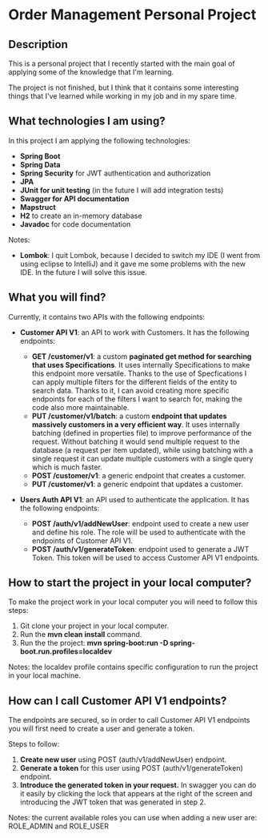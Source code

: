 # Order Management Personal Project
## Description
This is a personal project that I recently started with the main goal of applying some of the knowledge that I'm learning.

The project is not finished, but I think that it contains some interesting things that I've learned while working in my job and in my spare time.

## What technologies I am using?

In this project I am applying the following technologies:
- **Spring Boot** 
- **Spring Data**
- **Spring Security** for JWT authentication and authorization
- **JPA**
- **JUnit for unit testing** (in the future I will add integration tests)
- **Swagger for API documentation**
- **Mapstruct**
- **H2** to create an in-memory database
- **Javadoc** for code documentation

Notes:
- **Lombok**: I quit Lombok, because I decided to switch my IDE (I went from using eclipse to IntelliJ) and it gave me some problems with the new IDE. In the future I will solve this issue.


## What you will find?

Currently, it contains two APIs with the following endpoints:

- **Customer API V1**: an API to work with Customers. It has the following endpoints:
  - **GET /customer/v1**: a custom **paginated get method for searching that uses Specifications**. It uses internally Specifications to make this endpoint more versatile. Thanks to the use of Specfications I can apply multiple filters for the different fields of the entity to search data. Thanks to it, I can avoid creating more specific endpoints for each of the filters I want to search for, making the code also more maintainable.
  - **PUT /customer/v1/batch**: a custom **endpoint that updates massively customers in a very efficient way**. It uses internally batching (defined in properties file) to improve performance of the request. Without batching it would send multiple request to the database (a request per item updated), while using batching with a single request it can update multiple customers with a single query which is much faster.
  - **POST /customer/v1**: a generic endpoint that creates a customer.
  - **PUT /customer/v1**: a generic endpoint that updates a customer.

- **Users Auth API V1**: an API used to authenticate the application. It has the following endpoints:
  - **POST /auth/v1/addNewUser**: endpoint used to create a new user and define his role. The role will be used to authenticate with the endpoints of Customer API V1.
  - **POST /auth/v1/generateToken**: endpoint used to generate a JWT Token. This token will be used to access Customer API V1 endpoints.

## How to start the project in your local computer?

To make the project work in your local computer you will need to follow this steps:

1. Git clone your project in your local computer.
2. Run the **mvn clean install** command.
3. Run the the project: **mvn spring-boot:run -D spring-boot.run.profiles=localdev**

Notes: the localdev profile contains specific configuration to run the project in your local machine.

## How can I call Customer API V1 endpoints?

The endpoints are secured, so in order to call Customer API V1 endpoints you will first need to create a user and generate a token.

Steps to follow:

1. **Create new user** using POST (auth/v1/addNewUser) endpoint.
2. **Generate a token** for this user using POST (auth/v1/generateToken) endpoint.
3. **Introduce the generated token in your request.** In swagger you can do it easily by clicking the lock that appears at the right of the screen and introducing the JWT token that was generated in step 2.

Notes: the current available roles you can use when adding a new user are: ROLE_ADMIN and ROLE_USER
